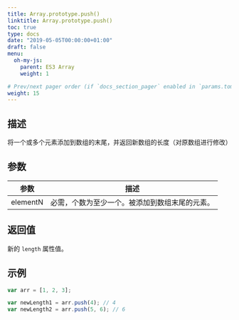 ```yaml
---
title: Array.prototype.push()
linktitle: Array.prototype.push()
toc: true
type: docs
date: "2019-05-05T00:00:00+01:00"
draft: false
menu:
  oh-my-js:
    parent: ES3 Array
    weight: 1

# Prev/next pager order (if `docs_section_pager` enabled in `params.toml`)
weight: 15
---
```


## 描述

将一个或多个元素添加到数组的末尾，并返回新数组的长度（对原数组进行修改）

## 参数

| 参数     | 描述                                           |
| -------- | ---------------------------------------------- |
| elementN | 必需，个数为至少一个。被添加到数组末尾的元素。 |

## 返回值

新的 `length` 属性值。

## 示例

```js
var arr = [1, 2, 3];

var newLength1 = arr.push(4); // 4
var newLength2 = arr.push(5, 6); // 6
```
